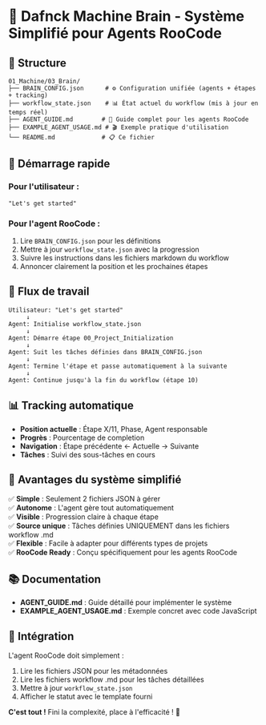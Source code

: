 # 🧠 Dafnck Machine Brain - Système Simplifié pour Agents RooCode

## 📁 Structure

```
01_Machine/03_Brain/
├── BRAIN_CONFIG.json      # ⚙️ Configuration unifiée (agents + étapes + tracking)
├── workflow_state.json    # 📊 État actuel du workflow (mis à jour en temps réel)
├── AGENT_GUIDE.md        # 📖 Guide complet pour les agents RooCode
├── EXAMPLE_AGENT_USAGE.md # 🎬 Exemple pratique d'utilisation
└── README.md             # 📋 Ce fichier
```

## 🚀 Démarrage rapide

### Pour l'utilisateur :
```
"Let's get started"
```

### Pour l'agent RooCode :
1. Lire `BRAIN_CONFIG.json` pour les définitions
2. Mettre à jour `workflow_state.json` avec la progression
3. Suivre les instructions dans les fichiers markdown du workflow
4. Annoncer clairement la position et les prochaines étapes

## 🔄 Flux de travail

```
Utilisateur: "Let's get started"
     ↓
Agent: Initialise workflow_state.json
     ↓
Agent: Démarre étape 00_Project_Initialization
     ↓
Agent: Suit les tâches définies dans BRAIN_CONFIG.json
     ↓
Agent: Termine l'étape et passe automatiquement à la suivante
     ↓
Agent: Continue jusqu'à la fin du workflow (étape 10)
```

## 📊 Tracking automatique

- **Position actuelle** : Étape X/11, Phase, Agent responsable
- **Progrès** : Pourcentage de completion
- **Navigation** : Étape précédente ← Actuelle → Suivante
- **Tâches** : Suivi des sous-tâches en cours

## 🎯 Avantages du système simplifié

✅ **Simple** : Seulement 2 fichiers JSON à gérer  
✅ **Autonome** : L'agent gère tout automatiquement  
✅ **Visible** : Progression claire à chaque étape  
✅ **Source unique** : Tâches définies UNIQUEMENT dans les fichiers workflow .md  
✅ **Flexible** : Facile à adapter pour différents types de projets  
✅ **RooCode Ready** : Conçu spécifiquement pour les agents RooCode  

## 📚 Documentation

- **AGENT_GUIDE.md** : Guide détaillé pour implémenter le système
- **EXAMPLE_AGENT_USAGE.md** : Exemple concret avec code JavaScript

## 🔧 Intégration

L'agent RooCode doit simplement :
1. Lire les fichiers JSON pour les métadonnées
2. Lire les fichiers workflow .md pour les tâches détaillées
3. Mettre à jour `workflow_state.json` 
4. Afficher le statut avec le template fourni

**C'est tout !** Fini la complexité, place à l'efficacité ! 🎉 